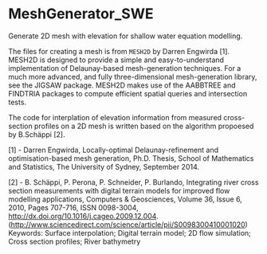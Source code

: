 # MeshGenerator_SWE
Generate 2D mesh with elevation for shallow water equation modelling.

The files for creating a mesh is from `MESH2D` by Darren Engwirda [1]. MESH2D is designed to provide a simple and easy-to-understand implementation of Delaunay-based mesh-generation techniques. For a much more advanced, and fully three-dimensional mesh-generation library, see the JIGSAW package. MESH2D makes use of the AABBTREE and FINDTRIA packages to compute efficient spatial queries and intersection tests.

The code for interplation of elevation information from measured cross-section profiles on a 2D mesh is written based on the algorithm propoesed by B.Schäppi [2].

[1] - Darren Engwirda, Locally-optimal Delaunay-refinement and optimisation-based mesh generation, Ph.D. Thesis, School of Mathematics and Statistics, The University of Sydney, September 2014.

[2] - B. Schäppi, P. Perona, P. Schneider, P. Burlando, Integrating river cross section measurements with digital terrain models for improved flow modelling applications, Computers & Geosciences, Volume 36, Issue 6, 2010, Pages 707-716, ISSN 0098-3004, http://dx.doi.org/10.1016/j.cageo.2009.12.004.
(http://www.sciencedirect.com/science/article/pii/S0098300410001020)
Keywords: Surface interpolation; Digital terrain model; 2D flow simulation; Cross section profiles; River bathymetry

